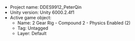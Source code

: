 <!-- UNITY CODE ASSIST INSTRUCTIONS START -->
- Project name: DDES9912_PeterQin
- Unity version: Unity 6000.2.4f1
- Active game object:
  - Name: 2 Gear Rig - Compound 2 - Physics Enabled (2)
  - Tag: Untagged
  - Layer: Default
<!-- UNITY CODE ASSIST INSTRUCTIONS END -->